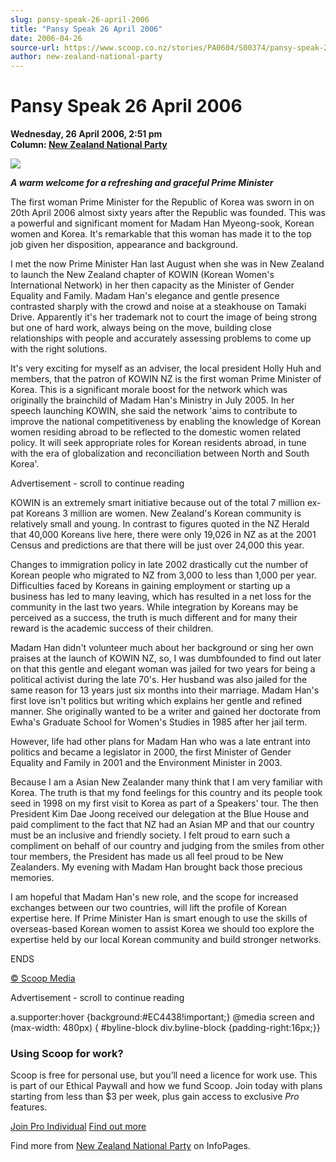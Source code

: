 ```yaml
---
slug: pansy-speak-26-april-2006
title: "Pansy Speak 26 April 2006"
date: 2006-04-26
source-url: https://www.scoop.co.nz/stories/PA0604/S00374/pansy-speak-26-april-2006.htm
author: new-zealand-national-party
---
```

Pansy Speak 26 April 2006
=========================

**Wednesday, 26 April 2006, 2:51 pm**  
**Column: [New Zealand National Party](https://info.scoop.co.nz/New_Zealand_National_Party)**

![](http://img.scoop.co.nz/stories/images/0604/7e6984efc3f854084ec1.jpeg)

_**A warm welcome for a refreshing and graceful Prime Minister**_

The first woman Prime Minister for the Republic of Korea was sworn in on 20th April 2006 almost sixty years after the Republic was founded. This was a powerful and significant moment for Madam Han Myeong-sook, Korean women and Korea. It's remarkable that this woman has made it to the top job given her disposition, appearance and background.

I met the now Prime Minister Han last August when she was in New Zealand to launch the New Zealand chapter of KOWIN (Korean Women's International Network) in her then capacity as the Minister of Gender Equality and Family. Madam Han's elegance and gentle presence contrasted sharply with the crowd and noise at a steakhouse on Tamaki Drive. Apparently it's her trademark not to court the image of being strong but one of hard work, always being on the move, building close relationships with people and accurately assessing problems to come up with the right solutions.

It's very exciting for myself as an adviser, the local president Holly Huh and members, that the patron of KOWIN NZ is the first woman Prime Minister of Korea. This is a significant morale boost for the network which was originally the brainchild of Madam Han's Ministry in July 2005. In her speech launching KOWIN, she said the network 'aims to contribute to improve the national competitiveness by enabling the knowledge of Korean women residing abroad to be reflected to the domestic women related policy. It will seek appropriate roles for Korean residents abroad, in tune with the era of globalization and reconciliation between North and South Korea'.

Advertisement - scroll to continue reading





KOWIN is an extremely smart initiative because out of the total 7 million ex-pat Koreans 3 million are women. New Zealand's Korean community is relatively small and young. In contrast to figures quoted in the NZ Herald that 40,000 Koreans live here, there were only 19,026 in NZ as at the 2001 Census and predictions are that there will be just over 24,000 this year.

Changes to immigration policy in late 2002 drastically cut the number of Korean people who migrated to NZ from 3,000 to less than 1,000 per year. Difficulties faced by Koreans in gaining employment or starting up a business has led to many leaving, which has resulted in a net loss for the community in the last two years. While integration by Koreans may be perceived as a success, the truth is much different and for many their reward is the academic success of their children.

Madam Han didn't volunteer much about her background or sing her own praises at the launch of KOWIN NZ, so, I was dumbfounded to find out later on that this gentle and elegant woman was jailed for two years for being a political activist during the late 70's. Her husband was also jailed for the same reason for 13 years just six months into their marriage. Madam Han's first love isn't politics but writing which explains her gentle and refined manner. She originally wanted to be a writer and gained her doctorate from Ewha's Graduate School for Women's Studies in 1985 after her jail term.

However, life had other plans for Madam Han who was a late entrant into politics and became a legislator in 2000, the first Minister of Gender Equality and Family in 2001 and the Environment Minister in 2003.

Because I am a Asian New Zealander many think that I am very familiar with Korea. The truth is that my fond feelings for this country and its people took seed in 1998 on my first visit to Korea as part of a Speakers' tour. The then President Kim Dae Joong received our delegation at the Blue House and paid compliment to the fact that NZ had an Asian MP and that our country must be an inclusive and friendly society. I felt proud to earn such a compliment on behalf of our country and judging from the smiles from other tour members, the President has made us all feel proud to be New Zealanders. My evening with Madam Han brought back those precious memories.

I am hopeful that Madam Han's new role, and the scope for increased exchanges between our two countries, will lift the profile of Korean expertise here. If Prime Minister Han is smart enough to use the skills of overseas-based Korean women to assist Korea we should too explore the expertise held by our local Korean community and build stronger networks.

ENDS

  

[© Scoop Media](http://www.scoop.co.nz/about/terms.html)  

Advertisement - scroll to continue reading



a.supporter:hover {background:#EC4438!important;} @media screen and (max-width: 480px) { #byline-block div.byline-block {padding-right:16px;}}

### Using Scoop for work?

Scoop is free for personal use, but you’ll need a licence for work use. This is part of our Ethical Paywall and how we fund Scoop. Join today with plans starting from less than $3 per week, plus gain access to exclusive _Pro_ features.  
  
[Join Pro Individual](https://pro.scoop.co.nz/Individual/?from=ProIn24) [Find out more](https://pro.scoop.co.nz/using-scoop-for-work/?from=ProIn24)

Find more from [New Zealand National Party](https://info.scoop.co.nz/New_Zealand_National_Party) on InfoPages.